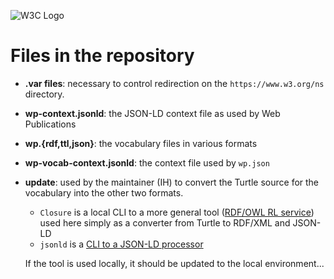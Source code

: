 

![W3C Logo](https://www.w3.org/Icons/w3c_home)

# Files in the repository

* **.var files**: necessary to control redirection on the `https://www.w3.org/ns` directory. 
* **wp-context.jsonld**: the JSON-LD context file as used by Web Publications
* **wp.{rdf,ttl,json}**: the vocabulary files in various formats
* **wp-vocab-context.jsonld**: the context file used by `wp.json`
* **update**: used by the maintainer (IH) to convert the Turtle source for the vocabulary into the other two formats. 
	* `Closure` is a local CLI to a more general tool ([RDF/OWL RL service](https://www.ivan-herman.net/Misc/2008/owlrl/)) used here simply as a converter from Turtle to RDF/XML and JSON-LD
	* `jsonld` is a [CLI to a JSON-LD processor](https://github.com/digitalbazaar/jsonld-cli)

    If the tool is used locally, it should be updated to the local environment...